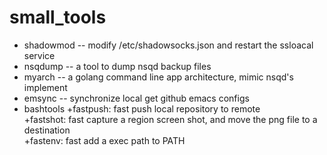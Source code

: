 # small_tools
- shadowmod -- modify /etc/shadowsocks.json and restart the ssloacal service
- nsqdump   -- a tool to dump nsqd backup files
- myarch    -- a golang command line app architecture, mimic nsqd's implement
- emsync    -- synchronize local get github emacs configs
- bashtools 
  +fastpush: fast push local repository to remote  
  +fastshot: fast capture a region screen shot, and move the png file to a destination  
  +fastenv: fast add a exec path to PATH      

